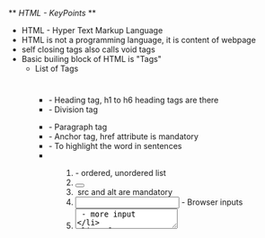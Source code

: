 
** _HTML - KeyPoints_ **
- HTML - Hyper Text Markup Language
- HTML is not a programming language, it is content of webpage
- self closing tags also calls void tags
- Basic builing block of HTML is "Tags"
  - List of Tags
      - <h1></h1> - Heading tag, h1 to h6 heading tags are there
      - <div></div> - Division tag
      - <p></p> - Paragraph tag
      - <a> - Anchor tag, href attribute is mandatory
      - <span> - To  highlight the word in sentences
      - <ul><ol><li> - ordered, unordered list
      - <button>
      - <img> src and alt are mandatory
      - <input> - Browser inputs
      - <textarea> - more input
      - <select>, <option> - dropdown options
      - <form> - group of html tags
      - <table>
      - <marquee> - moving text
      - <!-- --> - comments
      - </br> - Breaking tag - self closing
- Tag style can change by attribute
- Attribute is specific for specific tags
- Class is not unique id's  identical, can't reuse
- <nav> - Navigation tag

  
